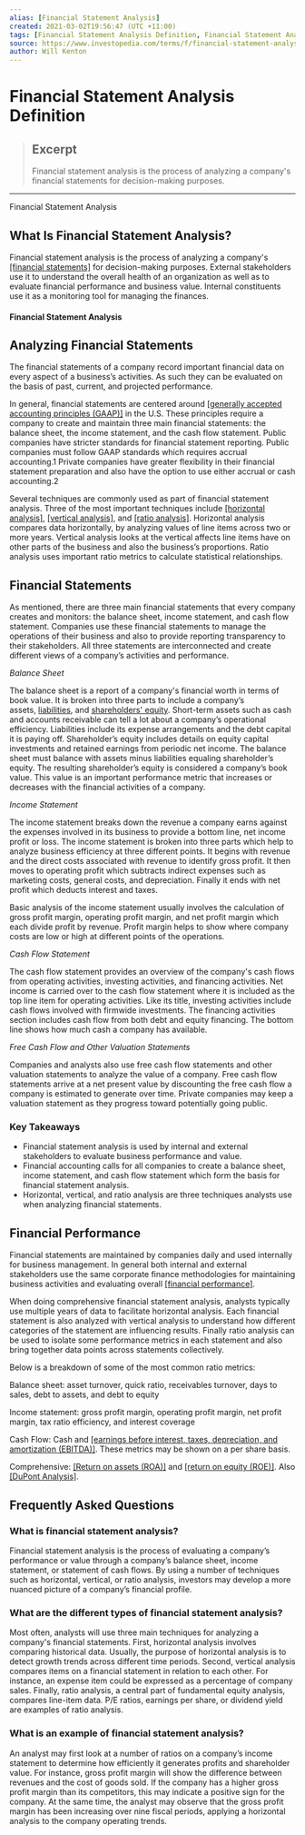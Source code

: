 ```yaml
---
alias: [Financial Statement Analysis]
created: 2021-03-02T19:56:47 (UTC +11:00)
tags: [Financial Statement Analysis Definition, Financial Statement Analysis]
source: https://www.investopedia.com/terms/f/financial-statement-analysis.asp
author: Will Kenton
---
```


# Financial Statement Analysis Definition

> ## Excerpt
> Financial statement analysis is the process of analyzing a company's financial statements for decision-making purposes.

---

Financial Statement Analysis
## What Is Financial Statement Analysis?

Financial statement analysis is the process of analyzing a company's [[financial statements]](https://www.investopedia.com/terms/f/financial-statements.asp) for decision-making purposes. External stakeholders use it to understand the overall health of an organization as well as to evaluate financial performance and business value. Internal constituents use it as a monitoring tool for managing the finances.

#### Financial Statement Analysis

## Analyzing Financial Statements

The financial statements of a company record important financial data on every aspect of a business’s activities. As such they can be evaluated on the basis of past, current, and projected performance.

In general, financial statements are centered around [[generally accepted accounting principles (GAAP)]](https://www.investopedia.com/terms/g/gaap.asp) in the U.S. These principles require a company to create and maintain three main financial statements: the balance sheet, the income statement, and the cash flow statement. Public companies have stricter standards for financial statement reporting. Public companies must follow GAAP standards which requires accrual accounting.1 Private companies have greater flexibility in their financial statement preparation and also have the option to use either accrual or cash accounting.2

Several techniques are commonly used as part of financial statement analysis. Three of the most important techniques include [[horizontal analysis]](https://www.investopedia.com/terms/h/horizontalanalysis.asp), [[vertical analysis]](https://www.investopedia.com/terms/v/vertical_analysis.asp), and [[ratio analysis]](https://www.investopedia.com/terms/r/ratioanalysis.asp). Horizontal analysis compares data horizontally, by analyzing values of line items across two or more years. Vertical analysis looks at the vertical affects line items have on other parts of the business and also the business’s proportions. Ratio analysis uses important ratio metrics to calculate statistical relationships.

## Financial Statements

As mentioned, there are three main financial statements that every company creates and monitors: the balance sheet, income statement, and cash flow statement. Companies use these financial statements to manage the operations of their business and also to provide reporting transparency to their stakeholders. All three statements are interconnected and create different views of a company’s activities and performance.

_Balance Sheet_

The balance sheet is a report of a company's financial worth in terms of book value. It is broken into three parts to include a company’s assets, [liabilities](https://www.investopedia.com/terms/l/liability.asp), and [shareholders' equity](https://www.investopedia.com/terms/s/shareholdersequity.asp). Short-term assets such as cash and accounts receivable can tell a lot about a company’s operational efficiency. Liabilities include its expense arrangements and the debt capital it is paying off. Shareholder’s equity includes details on equity capital investments and retained earnings from periodic net income. The balance sheet must balance with assets minus liabilities equaling shareholder’s equity. The resulting shareholder’s equity is considered a company’s book value. This value is an important performance metric that increases or decreases with the financial activities of a company.

_Income Statement_

The income statement breaks down the revenue a company earns against the expenses involved in its business to provide a bottom line, net income profit or loss. The income statement is broken into three parts which help to analyze business efficiency at three different points. It begins with revenue and the direct costs associated with revenue to identify gross profit. It then moves to operating profit which subtracts indirect expenses such as marketing costs, general costs, and depreciation. Finally it ends with net profit which deducts interest and taxes.

Basic analysis of the income statement usually involves the calculation of gross profit margin, operating profit margin, and net profit margin which each divide profit by revenue. Profit margin helps to show where company costs are low or high at different points of the operations.

_Cash Flow Statement_

The cash flow statement provides an overview of the company's cash flows from operating activities, investing activities, and financing activities. Net income is carried over to the cash flow statement where it is included as the top line item for operating activities. Like its title, investing activities include cash flows involved with firmwide investments. The financing activities section includes cash flow from both debt and equity financing. The bottom line shows how much cash a company has available.

_Free Cash Flow and Other Valuation Statements_

Companies and analysts also use free cash flow statements and other valuation statements to analyze the value of a company. Free cash flow statements arrive at a net present value by discounting the free cash flow a company is estimated to generate over time. Private companies may keep a valuation statement as they progress toward potentially going public.

### Key Takeaways

-   Financial statement analysis is used by internal and external stakeholders to evaluate business performance and value.
-   Financial accounting calls for all companies to create a balance sheet, income statement, and cash flow statement which form the basis for financial statement analysis.
-   Horizontal, vertical, and ratio analysis are three techniques analysts use when analyzing financial statements.

## Financial Performance

Financial statements are maintained by companies daily and used internally for business management. In general both internal and external stakeholders use the same corporate finance methodologies for maintaining business activities and evaluating overall [[financial performance]](https://www.investopedia.com/terms/f/financialperformance.asp).

When doing comprehensive financial statement analysis, analysts typically use multiple years of data to facilitate horizontal analysis. Each financial statement is also analyzed with vertical analysis to understand how different categories of the statement are influencing results. Finally ratio analysis can be used to isolate some performance metrics in each statement and also bring together data points across statements collectively.

Below is a breakdown of some of the most common ratio metrics:

Balance sheet: asset turnover, quick ratio, receivables turnover, days to sales, debt to assets, and debt to equity

Income statement: gross profit margin, operating profit margin, net profit margin, tax ratio efficiency, and interest coverage

Cash Flow: Cash and [[earnings before interest, taxes, depreciation, and amortization (EBITDA)]](https://www.investopedia.com/terms/e/ebitda.asp). These metrics may be shown on a per share basis.

Comprehensive: [[Return on assets (ROA)]](https://www.investopedia.com/terms/r/returnonassets.asp) and [[return on equity (ROE)]](https://www.investopedia.com/terms/r/returnonequity.asp). Also [[DuPont Analysis]](https://www.investopedia.com/terms/d/dupontanalysis.asp).

## Frequently Asked Questions

### What is financial statement analysis?

Financial statement analysis is the process of evaluating a company’s performance or value through a company’s balance sheet, income statement, or statement of cash flows. By using a number of techniques such as horizontal, vertical, or ratio analysis, investors may develop a more nuanced picture of a company’s financial profile.

### What are the different types of financial statement analysis?

Most often, analysts will use three main techniques for analyzing a company's financial statements. First, horizontal analysis involves comparing historical data. Usually, the purpose of horizontal analysis is to detect growth trends across different time periods. Second, vertical analysis compares items on a financial statement in relation to each other. For instance, an expense item could be expressed as a percentage of company sales. Finally, ratio analysis, a central part of fundamental equity analysis, compares line-item data. P/E ratios, earnings per share, or dividend yield are examples of ratio analysis.

### What is an example of financial statement analysis?

An analyst may first look at a number of ratios on a company’s income statement to determine how efficiently it generates profits and shareholder value. For instance, gross profit margin will show the difference between revenues and the cost of goods sold. If the company has a higher gross profit margin than its competitors, this may indicate a positive sign for the company. At the same time, the analyst may observe that the gross profit margin has been increasing over nine fiscal periods, applying a horizontal analysis to the company operating trends.

